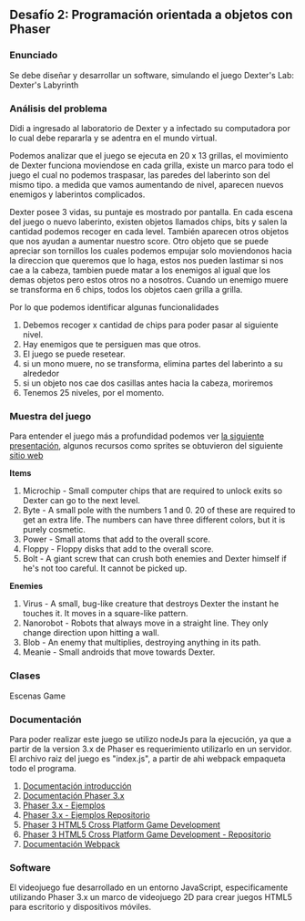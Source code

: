## Desafío 2: Programación orientada a objetos con Phaser

### Enunciado

Se debe diseñar y desarrollar un software, simulando el juego Dexter's Lab: Dexter's Labyrinth

### Análisis del problema

Didi a ingresado al laboratorio de Dexter y a infectado su computadora por lo cual debe repararla y se adentra en el mundo virtual.

Podemos analizar que el juego se ejecuta en 20 x 13 grillas, el movimiento de Dexter funciona moviendose en cada grilla, existe un marco para todo el juego el cual no podemos traspasar, las paredes del laberinto son del mismo tipo. a medida que vamos aumentando de nivel, aparecen nuevos enemigos y laberintos complicados.

Dexter posee 3 vidas, su puntaje es mostrado por pantalla. En cada escena del juego o nuevo laberinto, existen objetos llamados chips, bits y salen la cantidad podemos recoger en cada level. También aparecen otros objetos que nos ayudan a aumentar nuestro score. Otro objeto que se puede apreciar son tornillos los cuales podemos empujar solo moviendonos hacia la direccion que queremos que lo haga, estos nos pueden lastimar si nos cae a la cabeza, tambien puede matar a los enemigos al igual que los demas objetos pero estos otros no a nosotros. Cuando un enemigo muere se transforma en  6 chips, todos los objetos caen grilla a grilla.  


Por lo que podemos identificar algunas funcionalidades 

1. Debemos recoger x cantidad de chips para poder pasar al siguiente nivel.
2. Hay enemigos que te persiguen mas que otros.
3. El juego se puede resetear. 
4. si un mono muere, no se transforma, elimina partes del laberinto a su alrededor 
5.  si un objeto nos cae dos casillas antes hacia la cabeza, moriremos
7. Tenemos 25 niveles, por el momento.

### Muestra del juego

Para entender el juego más a profundidad podemos ver [la siguiente presentación](https://www.youtube.com/watch?v=0GER_22lwRg&t=465s), algunos recursos como sprites se obtuvieron del siguiente [sitio web](https://www.spriters-resource.com/browser_games/pcdexterslabyrinth/?source=genre)

**Items**

1. Microchip - Small computer chips that are required to unlock exits so Dexter can go to the next level.
2. Byte - A small pole with the numbers 1 and 0. 20 of these are required to get an extra life. The numbers can have three different colors, but it is purely cosmetic.
3. Power - Small atoms that add to the overall score.
4. Floppy - Floppy disks that add to the overall score.
5. Bolt - A giant screw that can crush both enemies and Dexter himself if he's not too careful. It cannot be picked up.

**Enemies**

1. Virus - A small, bug-like creature that destroys Dexter the instant he touches it. It moves in a square-like pattern.
2. Nanorobot - Robots that always move in a straight line. They only change direction upon hitting a wall.
3. Blob - An enemy that multiplies, destroying anything in its path.
4. Meanie - Small androids that move towards Dexter.


### Clases

Escenas
Game

 
### Documentación

Para poder realizar este juego se utilizo nodeJs para la ejecución, ya que a partir de la version 3.x de Phaser es requerimiento utilizarlo en un servidor. El archivo raiz del juego es "index.js", a partir de ahi webpack empaqueta todo el programa.

1. [Documentación introducción](https://phaser.io/tutorials/getting-started-phaser3/index)
2. [Documentación Phaser 3.x](https://github.com/photonstorm/phaser3-docs)
3. [Phaser 3.x - Ejemplos](http://labs.phaser.io)
4. [Phaser 3.x - Ejemplos Repositorio](https://github.com/photonstorm/phaser3-examples)
5. [Phaser 3 HTML5 Cross Platform Game Development](https://triqui.gumroad.com/l/FcjQw)
6. [Phaser 3 HTML5 Cross Platform Game Development - Repositorio](https://github.com/ajbkr/HTML5-Cross-Platform-Game-Development-Using-Phaser-3)
7. [Documentación Webpack](https://webpack.js.org/configuration/)

 
### Software

El videojuego fue desarrollado en un entorno JavaScript, especificamente utilizando Phaser 3.x un marco de videojuego 2D para crear juegos HTML5 para escritorio y dispositivos móviles.






 


 